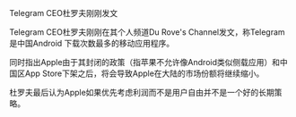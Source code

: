 Telegram CEO杜罗夫刚刚发文

Telegram CEO杜罗夫刚刚在其个人频道Du Rove's Channel发文，称Telegram是中国Android 下载次数最多的移动应用程序。

同时指出Apple由于其封闭的政策（指苹果不允许像Android类似侧载应用）和中国区App Store下架之后，将会导致Apple在大陆的市场份额将继续缩小。

杜罗夫最后认为Apple如果优先考虑利润而不是用户自由并不是一个好的长期策略。

